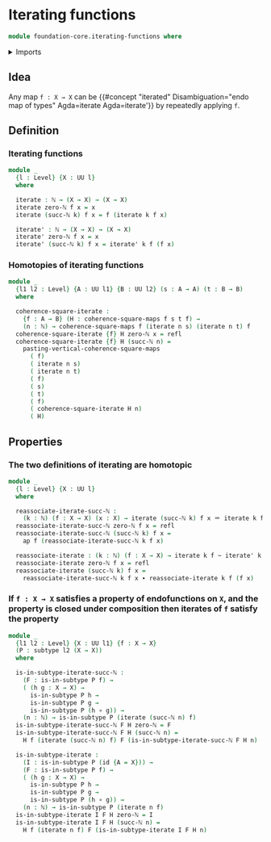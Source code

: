 # Iterating functions

```agda
module foundation-core.iterating-functions where
```

<details><summary>Imports</summary>

```agda
open import elementary-number-theory.natural-numbers

open import foundation.action-on-identifications-functions
open import foundation.subtypes
open import foundation.universe-levels

open import foundation-core.commuting-squares-of-maps
open import foundation-core.function-types
open import foundation-core.homotopies
open import foundation-core.identity-types
```

</details>

## Idea

Any map `f : X → X` can be
{{#concept "iterated" Disambiguation="endo map of types" Agda=iterate Agda=iterate'}}
by repeatedly applying `f`.

## Definition

### Iterating functions

```agda
module _
  {l : Level} {X : UU l}
  where

  iterate : ℕ → (X → X) → (X → X)
  iterate zero-ℕ f x = x
  iterate (succ-ℕ k) f x = f (iterate k f x)

  iterate' : ℕ → (X → X) → (X → X)
  iterate' zero-ℕ f x = x
  iterate' (succ-ℕ k) f x = iterate' k f (f x)
```

### Homotopies of iterating functions

```agda
module _
  {l1 l2 : Level} {A : UU l1} {B : UU l2} (s : A → A) (t : B → B)
  where

  coherence-square-iterate :
    {f : A → B} (H : coherence-square-maps f s t f) →
    (n : ℕ) → coherence-square-maps f (iterate n s) (iterate n t) f
  coherence-square-iterate {f} H zero-ℕ x = refl
  coherence-square-iterate {f} H (succ-ℕ n) =
    pasting-vertical-coherence-square-maps
      ( f)
      ( iterate n s)
      ( iterate n t)
      ( f)
      ( s)
      ( t)
      ( f)
      ( coherence-square-iterate H n)
      ( H)
```

## Properties

### The two definitions of iterating are homotopic

```agda
module _
  {l : Level} {X : UU l}
  where

  reassociate-iterate-succ-ℕ :
    (k : ℕ) (f : X → X) (x : X) → iterate (succ-ℕ k) f x ＝ iterate k f (f x)
  reassociate-iterate-succ-ℕ zero-ℕ f x = refl
  reassociate-iterate-succ-ℕ (succ-ℕ k) f x =
    ap f (reassociate-iterate-succ-ℕ k f x)

  reassociate-iterate : (k : ℕ) (f : X → X) → iterate k f ~ iterate' k f
  reassociate-iterate zero-ℕ f x = refl
  reassociate-iterate (succ-ℕ k) f x =
    reassociate-iterate-succ-ℕ k f x ∙ reassociate-iterate k f (f x)
```

### If `f : X → X` satisfies a property of endofunctions on `X`, and the property is closed under composition then iterates of `f` satisfy the property

```agda
module _
  {l1 l2 : Level} {X : UU l1} {f : X → X}
  (P : subtype l2 (X → X))
  where

  is-in-subtype-iterate-succ-ℕ :
    (F : is-in-subtype P f) →
    ( (h g : X → X) →
      is-in-subtype P h →
      is-in-subtype P g →
      is-in-subtype P (h ∘ g)) →
    (n : ℕ) → is-in-subtype P (iterate (succ-ℕ n) f)
  is-in-subtype-iterate-succ-ℕ F H zero-ℕ = F
  is-in-subtype-iterate-succ-ℕ F H (succ-ℕ n) =
    H f (iterate (succ-ℕ n) f) F (is-in-subtype-iterate-succ-ℕ F H n)

  is-in-subtype-iterate :
    (I : is-in-subtype P (id {A = X})) →
    (F : is-in-subtype P f) →
    ( (h g : X → X) →
      is-in-subtype P h →
      is-in-subtype P g →
      is-in-subtype P (h ∘ g)) →
    (n : ℕ) → is-in-subtype P (iterate n f)
  is-in-subtype-iterate I F H zero-ℕ = I
  is-in-subtype-iterate I F H (succ-ℕ n) =
    H f (iterate n f) F (is-in-subtype-iterate I F H n)
```
